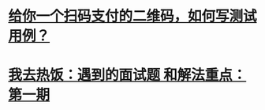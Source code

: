 # [给你一个扫码支付的二维码，如何写测试用例？](https://mp.weixin.qq.com/s/TFAG-E6QasOGx-13HtO0hw)





# [我去热饭：遇到的面试题 和解法重点：第一期](https://mp.weixin.qq.com/s/GNkxwJvKqGRECVoJ4rKcPA)

